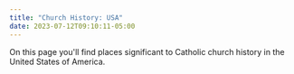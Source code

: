 ```yaml
---
title: "Church History: USA"
date: 2023-07-12T09:10:11-05:00
---
```


On this page you'll find places significant to Catholic church history in the United States of America.

